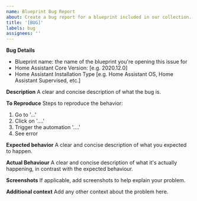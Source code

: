 ```yaml
---
name: Blueprint Bug Report
about: Create a bug report for a blueprint included in our collection.
title: '[BUG]'
labels: bug
assignees: ''
---
```


**Bug Details**

- Blueprint name: the name of the blueprint you're opening this issue for
- Home Assistant Core Version: [e.g. 2020.12.0]
- Home Assistant Installation Type [e.g. Home Assistant OS, Home Assistant Supervised, etc.]

**Description**
A clear and concise description of what the bug is.

**To Reproduce**
Steps to reproduce the behavior:

1. Go to '...'
2. Click on '....'
3. Trigger the automation '....'
4. See error

**Expected behavior**
A clear and concise description of what you expected to happen.

**Actual Behaviour**
A clear and concise description of what it's actually happening, in contrast with the expected behaviour.

**Screenshots**
If applicable, add screenshots to help explain your problem.

**Additional context**
Add any other context about the problem here.
